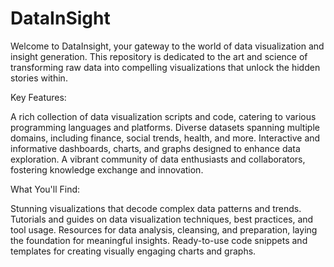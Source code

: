 # DataInSight
Welcome to DataInsight, your gateway to the world of data visualization and insight generation. This repository is dedicated to the art and science of transforming raw data into compelling visualizations that unlock the hidden stories within.

Key Features:

A rich collection of data visualization scripts and code, catering to various programming languages and platforms.
Diverse datasets spanning multiple domains, including finance, social trends, health, and more.
Interactive and informative dashboards, charts, and graphs designed to enhance data exploration.
A vibrant community of data enthusiasts and collaborators, fostering knowledge exchange and innovation.

What You'll Find:

Stunning visualizations that decode complex data patterns and trends.
Tutorials and guides on data visualization techniques, best practices, and tool usage.
Resources for data analysis, cleansing, and preparation, laying the foundation for meaningful insights.
Ready-to-use code snippets and templates for creating visually engaging charts and graphs.
